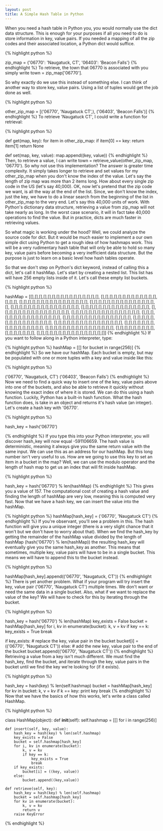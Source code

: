 ```yaml
---
layout: post
title: A Simple Hash Table in Python
---
```


When you need a hash table in Python you, you would normally use the dict data structure. This is enough for your purposes if all you need to do is store information in key, value pairs. If you needed a mapping of all the zip codes and their associated location, a Python dict would suffice. 

{% highlight python %}

zip_map = {'06770': 'Naugatuck, CT', '06403': 'Beacon Falls'} 
{% endhighlight %}
To retrieve, the town that 06770 is associated with you simply write town = zip_map['06770'].

So why exactly do we use this instead of something else. I can think of another way to store key, value pairs. Using a list of tuples would get the job done as well.

{% highlight python %}

other_zip_map = [('06770', 'Naugatuck CT',), ('06403', 'Beacon Falls')]
{% endhighlight %}
To retrieve 'Naugatuck CT', I could write a function for retrieval:

{% highlight python %}

def get(map, key):
    for item in other_zip_map:
        if item[0] == key:
            return item[1]
        return None

def set(map, key, value):
    map.append((key, value))
{% endhighlight %}
Then, to retrieve a value, I can write town = retrieve\_value(other\_zip\_map, '06770'). So why not use this implementation? The answer is greater time complexity. It simply takes longer to retrieve and set values for my other\_zip\_map when you don't know the index of the value. Let's say the length of zip map was more than 2 items long. How about every single zip code in the US (let's say 40,000). OK, now let's pretend that the zip code we want, is all the way at the end of the list. Since, we don't know the index, just the key, we have to do a linear search from the beginning of the list in other\_zip\_map to the very end. Let's say this 40,000 units of work. With Python's dictionary data structure, retrieving a value from zip\_map will not take nearly as long. In the worst case scenario, it will in fact take 40,000 operations to find the value. But in practice, dicts are much faster in retrieving values. 

So what magic is working under the hood? Well, we could analyze the source code for dict. But it would be much easier to implement a our own simple dict using Python to get a rough idea of how hashmaps work. This will be a very rudimentary hash table that will only be able to hold so many key, value pairs before becoming a very inefficient data structure. But the purpose is just to learn on a basic level how hash tables operate.


So that we don't step on Python's dict keyword, instead of calling this a dict, let's call it hashMap. Let's start by creating a nested list. This list has will have 256 empty lists inside of it. Let's call these empty list buckets.

{% highlight python %}

hashMap = [[],[],[],[],[],[],[],[],[],[],[],[],[],[],[],[],
    [],[],[],[],[],[],[],[],[],[],[],[],[],[],[],[],
    [],[],[],[],[],[],[],[],[],[],[],[],[],[],[],[],
    [],[],[],[],[],[],[],[],[],[],[],[],[],[],[],[],
    [],[],[],[],[],[],[],[],[],[],[],[],[],[],[],[],
    [],[],[],[],[],[],[],[],[],[],[],[],[],[],[],[],
    [],[],[],[],[],[],[],[],[],[],[],[],[],[],[],[],
    [],[],[],[],[],[],[],[],[],[],[],[],[],[],[],[],
    [],[],[],[],[],[],[],[],[],[],[],[],[],[],[],[],
    [],[],[],[],[],[],[],[],[],[],[],[],[],[],[],[],
    [],[],[],[],[],[],[],[],[],[],[],[],[],[],[],[],
    [],[],[],[],[],[],[],[],[],[],[],[],[],[],[],[],
    [],[],[],[],[],[],[],[],[],[],[],[],[],[],[],[],
    [],[],[],[],[],[],[],[],[],[],[],[],[],[],[],[],
    [],[],[],[],[],[],[],[],[],[],[],[],[],[],[],[],
    [],[],[],[],[],[],[],[],[],[],[],[],[],[],[],[]]
{% endhighlight %}
If you want to follow along in a Python interpreter, type:

{% highlight python %}
hashMap = [[] for bucket in range(256)]
{% endhighlight %}
So we have our hashMap. Each bucket is empty, but may be populated with one or more tuples with a key and value inside like this:

{% highlight python %}

('06770', 'Naugatuck, CT')
('06403', 'Beacon Falls')
{% endhighlight %}
Now we need to find a quick way to insert one of the key, value pairs above into one of the buckets, and also be able to retrieve it quickly without knowing the exact index of where it is stored. We can do this using a hash function. Luckily, Python has a built-in hash function. What the hash function does, is take in an object and returns it's hash value (an integer). Let's create a hash key with '06770'. 

{% highlight python %}

hash_key = hash('06770') 

{% endhighlight %}
If you type this into your Python interpreter, you will discover hash\_key will now equal -591106659. The hash value is deterministic, meaning it always give you the same return value with the same input. We can use this as an address for our hashMap. But this long number isn't very useful to us. How are we going to use this key to set an item in a bucket in the map? Well, we can use the modulo operator and the length of hash map to get us an index that will fit inside hashMap.

{% highlight python %}

hash_key = hash('06770') % len(hashMap)
{% endhighlight %}
 This gives you a value of 157. The computational cost of creating a hash value and finding the length of hashMap are very low, meaning this is computed very fast. Now that we have a hash key, we can insert the value into the hashMap.

{% highlight python %}
hashMap[hash_key] = ('06770', 'Naugatuck CT')
{% endhighlight %}
If you're observant, you'll see a problem in this. The hash function will give you a unique integer (there is a very slight chance that it won't but we don't have to worry about that). When we find the hash\_key by getting the remainder of the hashMap value divided by the length of hashMap (hash('06770') % len(hashMap)) the resulting hash\_key will eventually give you the same hash\_key as another. This means that sometimes, multiple key, value pairs will have to be in a single bucket. This means we will have to append this to the bucket instead.

{% highlight python %}

hashMap[hash_key].append(('06770', 'Naugatuck, CT'))
{% endhighlight %}
There is yet another problem. What if your program will try insert the key, value pair ('06770', 'Naugatuck CT') multiple times. We don't want or need the same data in a single bucket. Also, what if we want to replace the value of the key? We will have to check for this by iterating through the bucket.

{% highlight python %}

hash_key = hash('06770') % len(hashMap)
key_exists = False
bucket = hashMap[hash_key]
for i, kv in enumerate(bucket):
    k, v = kv 
    if key == k:
        key_exists = True
        break
        
if key_exists:
    #  replace the key, value pair in the bucket
    bucket[i] = (('06770', 'Naugatuck CT'))
else:
    #  add the new key, value pair to the end of the bucket
    bucket.append(('06770', 'Naugatuck CT'))
{% endhighlight %}
Retrieving a value from a key isn't much different. We must find the hash\_key, find the bucket, and iterate through the key, value pairs in the bucket until we find the key we're looking for (if it exists).

{% highlight python %}

hash_key = hash(key) % len(self.hashmap)
bucket = hashMap[hash_key]
for kv in bucket:
    k, v = kv
    if k == key:
        print key
        break
{% endhighlight %}
Now that we have the basics of how this works, let's write a class called HashMap.

{% highlight python %}

class HashMap(object):
    def __init__(self):
        self.hashmap = [[] for i in range(256)]

    def insert(self, key, value):
        hash_key = hash(key) % len(self.hashmap)
        key_exists = False
        bucket = self.hashmap[hash_key]
        for i, kv in enumerate(bucket):
            k, v = kv
            if key == k:
                key_exists = True
                break
        if key_exists:
            bucket[i] = ((key, value))
        else:
            bucket.append((key,value))

    def retrieve(self, key):
        hash_key = hash(key) % len(self.hashmap)
        bucket = self.hashmap[hash_key]
        for kv in enumerate(bucket):
            k, v = kv
            return v
        raise KeyError
{% endhighlight %}